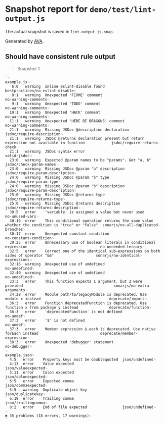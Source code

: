 # Snapshot report for `demo/test/lint-output.js`

The actual snapshot is saved in `lint-output.js.snap`.

Generated by [AVA](https://ava.li).

## Should have consistent rule output

> Snapshot 1

    `␊
    example.js␊
       6:0   warning  Inline eslint-disable found                                                                   bestpractices/no-eslint-disable␊
       8:1   warning  Unexpected 'FIXME' comment                                                                    no-warning-comments␊
       9:1   warning  Unexpected 'TODO' comment                                                                     no-warning-comments␊
      10:1   warning  Unexpected 'HACK' comment                                                                     no-warning-comments␊
      11:1   warning  Unexpected 'HERE BE DRAGONS' comment                                                          no-warning-comments␊
      21:1   warning  Missing JSDoc @description declaration                                                        jsdoc/require-description␊
      21:1   warning  JSDoc @returns declaration present but return expression not available in function            jsdoc/require-returns-check␊
      21:1   warning  JSDoc syntax error                                                                            valid-jsdoc␊
      23:0   warning  Expected @param names to be "params". Got "a, b"                                              jsdoc/check-param-names␊
      23:0   warning  Missing JSDoc @param "a" description                                                          jsdoc/require-param-description␊
      24:0   warning  Missing JSDoc @param "b" type                                                                 jsdoc/require-param-type␊
      24:0   warning  Missing JSDoc @param "b" description                                                          jsdoc/require-param-description␊
      25:0   warning  Missing JSDoc @returns type                                                                   jsdoc/require-returns-type␊
      25:0   warning  Missing JSDoc @returns description                                                            jsdoc/require-returns-description␊
      30:5   error    'variable' is assigned a value but never used                                                 no-unused-vars␊
      30:16  error    This conditional operation returns the same value whether the condition is "true" or "false"  sonarjs/no-all-duplicated-branches␊
      30:17  error    Unexpected constant condition                                                                 no-constant-condition␊
      30:25  error    Unnecessary use of boolean literals in conditional expression                                 no-unneeded-ternary␊
      32:5   error    Correct one of the identical sub-expressions on both sides of operator "&&"                   sonarjs/no-identical-expressions␊
      32:16  warning  Unexpected use of undefined                                                                   no-undefined␊
      32:40  warning  Unexpected use of undefined                                                                   no-undefined␊
      33:3   error    This function expects 1 argument, but 2 were provided                                         sonarjs/no-extra-arguments␊
      34:28  error    Module path/to/legacyModule is deprecated. Use module x instead                               deprecate/import␊
      36:3   error    Function deprecatedFunction is deprecated. Use function x from package y instead              deprecate/function␊
      36:3   error    'deprecatedFunction' is not defined                                                           no-undef␊
      37:3   error    '$' is not defined                                                                            no-undef␊
      37:3   error    Member expression $.each is deprecated. Use native forEach instead                            deprecate/member-expression␊
      38:3   error    Unexpected 'debugger' statement                                                               no-debugger␊
    ␊
    example.json␊
      4:5   error    Property keys must be doublequoted  json/undefined␊
      4:13  error    Value expected                      json/valueexpected␊
      5:11  error    Colon expected                      json/colonexpected␊
      6:5   error    Expected comma                      json/commaexpected␊
      5:5   warning  Duplicate object key                json/duplicatekey␊
      6:19  error    Trailing comma                      json/trailingcomma␊
      8:2   error    End of file expected                json/undefined␊
    ␊
    ✖ 35 problems (18 errors, 17 warnings)␊
    `
